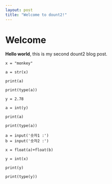 ```yaml
---
layout: post
title: "Welcome to dount2!"
--- 
```

# Welcome
**Hello world**, this is my second dount2 blog post.

~~~
x = "monkey"

a = str(x)

print(a)

print(type(a))
~~~
~~~
y = 2.78

a = int(y)

print(a)

print(type(a))
~~~
~~~
a = input('숫자1 :')
b = input('숫자2 :')

x = float(a)+float(b)

y = int(x)

print(y)

print(type(y))
~~~
